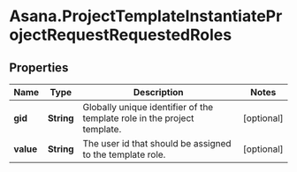 # Asana.ProjectTemplateInstantiateProjectRequestRequestedRoles

## Properties
Name | Type | Description | Notes
------------ | ------------- | ------------- | -------------
**gid** | **String** | Globally unique identifier of the template role in the project template. | [optional] 
**value** | **String** | The user id that should be assigned to the template role. | [optional] 
